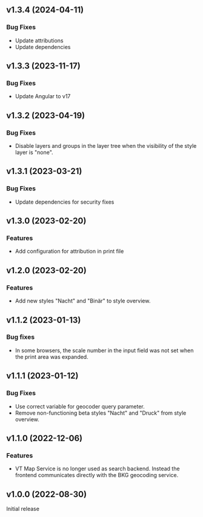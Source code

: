 ## v1.3.4 (2024-04-11)

### Bug Fixes

* Update attributions
* Update dependencies

## v1.3.3 (2023-11-17)

### Bug Fixes

* Update Angular to v17

## v1.3.2 (2023-04-19)

### Bug Fixes

* Disable layers and groups in the layer tree when the visibility of the style layer is "none".

## v1.3.1 (2023-03-21)

### Bug Fixes

* Update dependencies for security fixes

## v1.3.0 (2023-02-20)

### Features

* Add configuration for attribution in print file

## v1.2.0 (2023-02-20)

### Features

* Add new styles "Nacht" and "Binär" to style overview.

## v1.1.2 (2023-01-13)

### Bug fixes

* In some browsers, the scale number in the input field was not set when the print area was expanded.

## v1.1.1 (2023-01-12)

### Bug Fixes

* Use correct variable for geocoder query parameter.
* Remove non-functioning beta styles "Nacht" and "Druck" from style overview.

## v1.1.0 (2022-12-06)

### Features

* VT Map Service is no longer used as search backend. Instead the frontend communicates directly with the BKG geocoding service.

## v1.0.0 (2022-08-30)
Initial release
